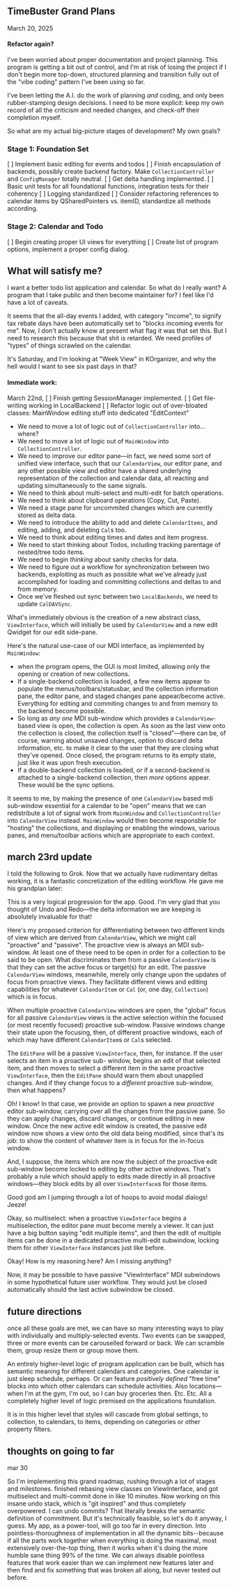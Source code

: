 ## TimeBuster Grand Plans

March 20, 2025

#### Refactor again?

I've been worried about proper documentation and project planning. This program is getting a bit out of control, and I'm at risk of losing the project if I don't begin more top-down, structured planning and transition fully out of the "vibe coding" pattern I've been using so far.

I've been letting the A.I. do the work of planning *and* coding, and only been rubber-stamping design decisions. I need to be more explicit: keep my own record of all the criticism and needed changes, and check-off their completion myself. 

So what are my actual big-picture stages of development? My own goals?

### Stage 1: Foundation Set
[ ] Implement basic editing for events and todos
[ ] Finish encapsulation of backends, possibly create backend factory. Make `CollectionController` and `ConfigManager` totally neutral.
[ ] Get delta handling implemented.
[ ] Basic unit tests for all foundational functions, integration tests for their coherency
[ ] Logging standardized
[ ] Consider refactoring references to calendar items by QSharedPointers vs. itemID, standardize all methods according.

### Stage 2: Calendar and Todo
[ ] Begin creating proper UI views for everything
[ ] Create list of program options, implement a proper config dialog. 



## What will satisfy me?
I want a better todo list application and calendar. So what do I really want? A program that I take public and then become maintainer for? I feel like I'd have a lot of caveats. 

It seems that the all-day events I added, with category "income", to signify tax rebate days have been automatically set to "blocks incoming events for me". Now, I don't actually know at present what flag it was that set this. But I need to research this because that shit is retarded. We need profiles of "types" of things scrawled on the calendar. 

It's Saturday, and I'm looking at "Week View" in KOrganizer, and why the hell would I want to see six past days in that? 


#### Immediate work:

March 22nd,
[ ] Finish getting SessionManager implemented.
[ ] Get file-writing working in LocalBackend
[ ] Refactor logic out of over-bloated classes: MainWindow editing stuff into dedicated "EditContext" 


* We need to move a lot of logic out of `CollectionController` into... where?
* We need to move a lot of logic out of `MainWindow` into `CollectionController`.
* We need to improve our editor pane—in fact, we need some sort of unified view interface, such that our `CalendarView`, our editor pane, and any other possible view and editor have a shared underlying representation of the collection and calendar data, all reacting and updating simultaneously to the same signals.
* We need to think about multi-select and multi-edit for batch operations.
* We need to think about clipboard operations (Copy, Cut, Paste). 
* We need a stage pane for uncommited changes which are currently stored as delta data.
* We need to introduce the ability to add and delete `CalendarItems`, and editing, adding, and deleting `Cal`s too.
* We need to think about editing times and dates and item progress.
* We need to start thinking about Todos, including tracking parentage of nested/tree todo items.
* We need to begin *thinking* about sanity checks for data.
* We need to figure out a workflow for synchronization between two backends, exploiting as much as possible what we've already just accomplished for loading and committing collections and deltas to and from memory.
* Once we've fleshed out sync between two `LocalBackends`, we need to update `CalDAVSync`. 

What's immediately obvious is the creation of a new abstract class, `ViewInterface`, which will initially be used by `CalendarView` and a new edit Qwidget for our edit side-pane.

Here's the natural use-case of our MDI interface, as implemented by `MainWindow`:
* when the program opens, the GUI is most limited, allowing only the opening or creation of new collections.
* If a single-backend collection is loaded, a few new items appear to populate the menus/toolbars/statusbar, and the collection information pane, the editor pane, and staged changes pane appear/become active. Everything for editing and commiting changes to and from memory to the backend become possible.
* So long as *any* *one* MDI sub-window which provides a `CalendarView`-based view is open, the collection is open. As soon as the last view onto the collection is closed, the collection itself is "closed"—there can be, of course, warning about unsaved changes, option to discard delta information, etc. to make it clear to the user that they are closing what they've opened. Once closed, the program returns to its empty state, just like it was upon fresh execution.
* If a double-backend collection is loaded, or if a second-backend is attached to a single-backend collection, then *more* options appear. These would be the sync options. 

It seems to me, by making the presence of one `CalendarView` based mdi sub-window essential for a calendar to be "open" means that we can redistribute a lot of signal work from `MainWindow` and `CollectionController` into `CalendarView` instead. `MainWindow` would then become responsble for "hosting" the collections, and displaying or enabling the windows, various panes, and menu/toolbar actions which are appropriate to each context.


## march 23rd update
I told the following to Grok. Now that we actually have rudimentary deltas working, it is a fantastic concretization of the editing workflow. He gave me his grandplan later:

This is a very logical progression for the app. Good. I'm very glad that you thought of Undo and Redo—the delta information we are keeping is absolutely invaluable for that!

Here's my proposed criterion for differentiating between two different kinds of view which are derived from `CalendarView`, which we might call "proactive" and "passive". The proactive view is always an MDI sub-window. At least one of these need to be open in order for a collection to be said to be open. What discriminates them from a passive `CalendarView` is that they can set the active focus or target(s) for an edit. The passive `CalendarView` windows, meanwhile, merely only change upon the updates of focus from proactive views. They facilitate different views and editing capabilities for whatever `CalendarItem` or `Cal` (or, one day, `Collection`) which is in focus.

When multiple proactive `CalendarView` windows are open, the "global" focus for all passive `CalendarView` views is the active selection within the focused (or most recently focused) proactive sub-window. Passive windows change their state upon the focusing, then, of different proactive windows, each of which may have different `CalendarItem`s or `Cal`s selected.

The `EditPane` will be a passive `ViewInterface`, then, for instance. If the user selects an item in a proactive sub- window, begins an edit of that selected item, and then moves to select a different item in the same proactive `ViewInterface`, then the `EditPane` should warn them about unapplied changes. And if they change focus to a *different* proactive sub-window, then what happens?

Oh! I know! In that case, we provide an option to spawn a new *proactive* editor sub-window, carrying over all the changes from the passive pane. So they can apply changes, discard changes, or continue editing in new window. Once the new active edit window is created, the passive edit window now shows a view onto the old data being modified, since that's its job: to show the content of whatever item is in focus for the in-focus window.

And, I suppose, the items which are now the subject of the proactive edit sub-window become locked to editing by other active windows. That's probably a rule which should apply to edits made directly in all proactive windows—they block edits by all over `ViewInterface`s for those items. 

Good god am I jumping through a lot of hoops to avoid modal dialogs! Jeeze!

Okay, so multiselect: when a proactive `ViewInterface` begins a multiselection, the editor pane must become merely a viewer. It can just have a big button saying "edit multiple items", and then the edit of multiple items can be done in a dedicated proactive multi-edit subwindow, locking them for other `ViewInterface` instances just like before.

Okay! How is my reasoning here? Am I missing anything?

Now, it may be possible to have passive "ViewInterface" MDI subwindows in some hypothetical future user workflow. They would just be closed automatically should the last active subwindow be closed.

## future directions
once all these goals are met, we can have so many interesting ways to play with individually and multiply-selected events. Two events can be swapped, three or more events can be carouselled forward or back. We can scramble them, group resize them or group move them.

An entirely higher-level logic of program application can be built, which has semantic meaning for different calendars and categories. One calendar is just sleep schedule, perhaps. Or can feature *positively defined* "free time" blocks into which other calendars can schedule activities. Also locations—when I'm at the gym, I'm out, so I can buy groceries then. Etc. Etc. All a completely higher level of logic premised on the applications foundation. 

It is in this higher level that styles will cascade from global settings, to collection, to calendars, to items, depending on categories or other property filters. 

## thoughts on going to far
mar 30

So I'm implementing this grand roadmap, rushing through a lot of stages and milestones. finished rebasing view classes on ViewInterface, and got multiselect and multi-commit done in like 10 minutes. Now working on this insane undo stack, which is "git inspired" and thus completely overpowered. I can undo commits? That literally breaks the semantic definition of commitment. But it's technically feasible, so let's do it anyway, I guess. My app, as a power-tool, will go too far in every direction. Into pointless-thoroughness of implementation in all the dynamic bits--because if all the parts work together when everything is doing the maximal, most extensively over-the-top thing, then it works when it's doing the more humble sane thing 99% of the time. We can always disable pointless features that work easier than we can implement new features later and then find and fix something that was broken all along, but never tested out before.

